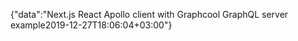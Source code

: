 {"data":"Next.js React Apollo client with Graphcool GraphQL server example2019-12-27T18:06:04+03:00"}
